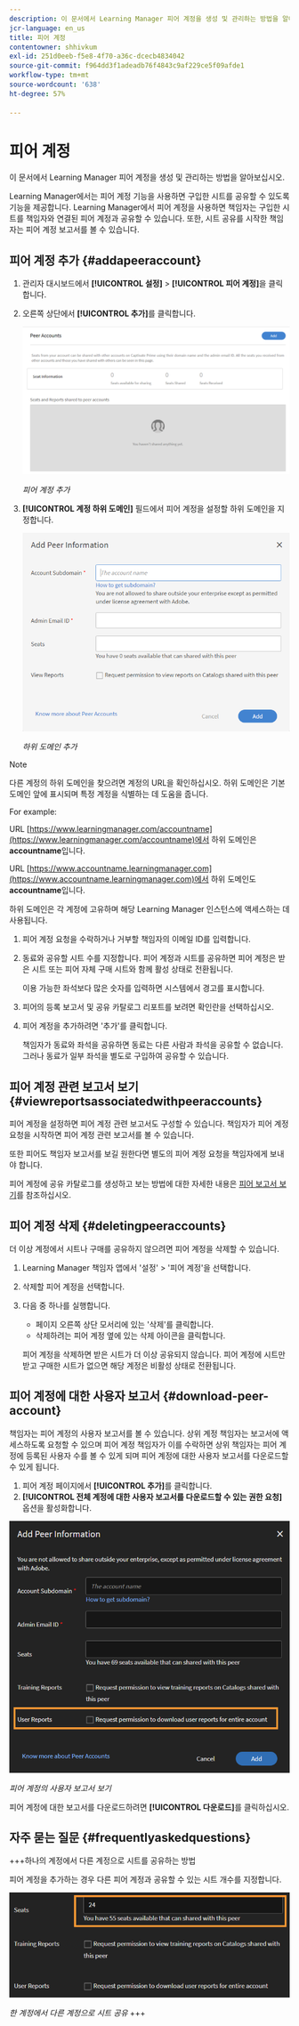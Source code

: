 ```yaml
---
description: 이 문서에서 Learning Manager 피어 계정을 생성 및 관리하는 방법을 알아보십시오.
jcr-language: en_us
title: 피어 계정
contentowner: shhivkum
exl-id: 251d0eeb-f5e8-4f70-a36c-dcecb4834042
source-git-commit: f964dd3f1adeadb76f4843c9af229ce5f09afde1
workflow-type: tm+mt
source-wordcount: '638'
ht-degree: 57%

---
```


# 피어 계정

이 문서에서 Learning Manager 피어 계정을 생성 및 관리하는 방법을 알아보십시오.

Learning Manager에서는 피어 계정 기능을 사용하면 구입한 시트를 공유할 수 있도록 기능을 제공합니다. Learning Manager에서 피어 계정을 사용하면 책임자는 구입한 시트를 책임자와 연결된 피어 계정과 공유할 수 있습니다. 또한, 시트 공유를 시작한 책임자는 피어 계정 보고서를 볼 수 있습니다.

## 피어 계정 추가 {#addapeeraccount}

1. 관리자 대시보드에서 **[!UICONTROL 설정]** > **[!UICONTROL 피어 계정]**&#x200B;을 클릭합니다.
1. 오른쪽 상단에서 **[!UICONTROL 추가]**&#x200B;를 클릭합니다.

   ![](assets/peeraccount.png)

   *피어 계정 추가*

1. **[!UICONTROL 계정 하위 도메인]** 필드에서 피어 계정을 설정할 하위 도메인을 지정합니다.

   ![](assets/addpeer.png)

   *하위 도메인 추가*

>[!NOTE]
>
>다른 계정의 하위 도메인을 찾으려면 계정의 URL을 확인하십시오. 하위 도메인은 기본 도메인 앞에 표시되며 특정 계정을 식별하는 데 도움을 줍니다.
>
>For example:
>
>URL [https://www.learningmanager.com/accountname](https://www.learningmanager.com/accountname)에서 하위 도메인은 **accountname**&#x200B;입니다.
>
>URL [https://www.accountname.learningmanager.com](https://www.accountname.learningmanager.com)에서 하위 도메인도 **accountname**&#x200B;입니다.
>
>하위 도메인은 각 계정에 고유하며 해당 Learning Manager 인스턴스에 액세스하는 데 사용됩니다.

1. 피어 계정 요청을 수락하거나 거부할 책임자의 이메일 ID를 입력합니다.
1. 동료와 공유할 시트 수를 지정합니다. 피어 계정과 시트를 공유하면 피어 계정은 받은 시트 또는 피어 자체 구매 시트와 함께 활성 상태로 전환됩니다.

   이용 가능한 좌석보다 많은 숫자를 입력하면 시스템에서 경고를 표시합니다.

1. 피어의 등록 보고서 및 공유 카탈로그 리포트를 보려면 확인란을 선택하십시오.
1. 피어 계정을 추가하려면 &#39;추가&#39;를 클릭합니다.

   책임자가 동료와 좌석을 공유하면 동료는 다른 사람과 좌석을 공유할 수 없습니다. 그러나 동료가 일부 좌석을 별도로 구입하여 공유할 수 있습니다.

## 피어 계정 관련 보고서 보기 {#viewreportsassociatedwithpeeraccounts}

피어 계정을 설정하면 피어 계정 관련 보고서도 구성할 수 있습니다. 책임자가 피어 계정 요청을 시작하면 피어 계정 관련 보고서를 볼 수 있습니다.

또한 피어도 책임자 보고서를 보길 원한다면 별도의 피어 계정 요청을 책임자에게 보내야 합니다.

피어 계정에 공유 카탈로그를 생성하고 보는 방법에 대한 자세한 내용은 [피어 보고서 보기](reports.md#main-pars_header_894271250)를 참조하십시오.

## 피어 계정 삭제 {#deletingpeeraccounts}

더 이상 계정에서 시트나 구매를 공유하지 않으려면 피어 계정을 삭제할 수 있습니다.

1. Learning Manager 책임자 앱에서 &#39;설정&#39; > &#39;피어 계정&#39;을 선택합니다.
1. 삭제할 피어 계정을 선택합니다.
1. 다음 중 하나를 실행합니다.

   * 페이지 오른쪽 상단 모서리에 있는 &#39;삭제&#39;를 클릭합니다.
   * 삭제하려는 피어 계정 옆에 있는 삭제 아이콘을 클릭합니다.

   피어 계정을 삭제하면 받은 시트가 더 이상 공유되지 않습니다. 피어 계정에 시트만 받고 구매한 시트가 없으면 해당 계정은 비활성 상태로 전환됩니다.

## 피어 계정에 대한 사용자 보고서 {#download-peer-account}

책임자는 피어 계정의 사용자 보고서를 볼 수 있습니다. 상위 계정 책임자는 보고서에 액세스하도록 요청할 수 있으며 피어 계정 책임자가 이를 수락하면 상위 책임자는 피어 계정에 등록된 사용자 수를 볼 수 있게 되며 피어 계정에 대한 사용자 보고서를 다운로드할 수 있게 됩니다.

1. 피어 계정 페이지에서 **[!UICONTROL 추가]**&#x200B;를 클릭합니다.
1. **[!UICONTROL 전체 계정에 대한 사용자 보고서를 다운로드할 수 있는 권한 요청]** 옵션을 활성화합니다.

![](assets/image034.png)

*피어 계정의 사용자 보고서 보기*

피어 계정에 대한 보고서를 다운로드하려면 **[!UICONTROL 다운로드]**&#x200B;를 클릭하십시오.

## 자주 묻는 질문 {#frequentlyaskedquestions}

+++하나의 계정에서 다른 계정으로 시트를 공유하는 방법

피어 계정을 추가하는 경우 다른 피어 계정과 공유할 수 있는 시트 개수를 지정합니다.

![](assets/share-seats.png)

*한 계정에서 다른 계정으로 시트 공유*
+++
